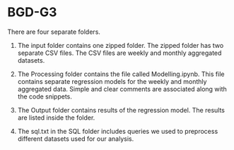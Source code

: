# BGD-G3

There are four separate folders.

1) The input folder contains one zipped folder. The zipped folder has two separate CSV files. The CSV files are weekly and monthly aggregated datasets.

2) The Processing folder contains the file called Modelling.ipynb. This file contains separate regression models for the weekly and monthly aggregated data. Simple and clear   comments are associated along with the code snippets.

3) The Output folder contains results of the regression model. The results are listed inside the folder.

4) The sql.txt in the SQL folder includes queries we used to preprocess different datasets used for our analysis.

